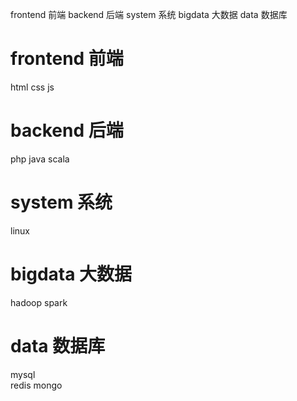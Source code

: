 frontend    前端
backend     后端
system      系统
bigdata     大数据
data        数据库


frontend    前端
===========================================================
html
css
js

backend     后端
============================================================
php
java
scala

system      系统
============================================================
linux

bigdata     大数据
============================================================
hadoop
spark

data        数据库
============================================================
mysql      
redis
mongo